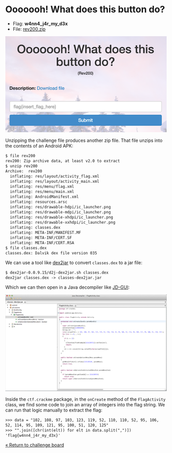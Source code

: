 Ooooooh! What does this button do?
==================================

* Flag: **w4nn4_j4r_my_d3x**
* File: [rev200.zip](data/rev200.zip "rev200.zip")

![button](data/button.png "Ooooooh! What does this button do? challenge introduction")

Unzipping the challenge file produces another zip file. That file
unzips into the contents of an Android APK:

```
$ file rev200
rev200: Zip archive data, at least v2.0 to extract
$ unzip rev200
Archive:  rev200
  inflating: res/layout/activity_flag.xml
  inflating: res/layout/activity_main.xml
  inflating: res/menu/flag.xml
  inflating: res/menu/main.xml
  inflating: AndroidManifest.xml
  inflating: resources.arsc
  inflating: res/drawable-hdpi/ic_launcher.png
  inflating: res/drawable-mdpi/ic_launcher.png
  inflating: res/drawable-xhdpi/ic_launcher.png
  inflating: res/drawable-xxhdpi/ic_launcher.png
  inflating: classes.dex
  inflating: META-INF/MANIFEST.MF
  inflating: META-INF/CERT.SF
  inflating: META-INF/CERT.RSA
$ file classes.dex
classes.dex: Dalvik dex file version 035
```

We can use a tool like [dex2jar](https://code.google.com/p/dex2jar/)
to convert `classes.dex` to a jar file:

```
$ dex2jar-0.0.9.15/d2j-dex2jar.sh classes.dex
dex2jar classes.dex -> classes-dex2jar.jar
```

Which we can then open in a Java decompiler like [JD-GUI](http://jd.benow.ca/):

![decompiled](data/decompiled.png "Decompiled Java")

Inside the `ctf.crackme` package, in the `onCreate` method of the
`FlagActivity` class, we find some code to join an array of integers
into the flag string. We can run that logic manually to extract the
flag:

```
>>> data = "102, 108, 97, 103, 123, 119, 52, 110, 110, 52, 95, 106, 52, 114, 95, 109, 121, 95, 100, 51, 120, 125"
>>> "".join([chr(int(elt)) for elt in data.split(",")])
'flag{w4nn4_j4r_my_d3x}'
```

[« Return to challenge board](../README.md "Return to challenge board")
